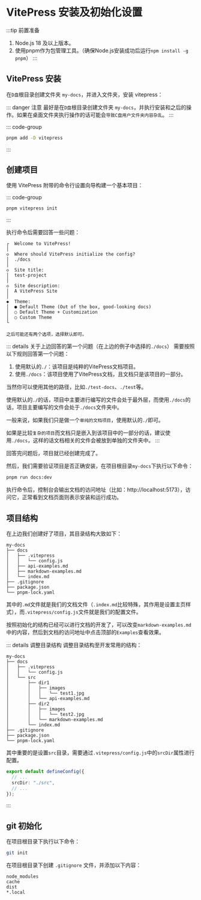 # VitePress 安装及初始化设置

:::tip 前置准备
1. Node.js 18 及以上版本。
2. 使用pnpm作为包管理工具。（确保Node.js安装成功后运行`npm install -g pnpm`）
:::

## VitePress 安装

在`D盘`根目录创建文件夹 `my-docs`，并进入文件夹，安装 vitepress：

::: danger 注意
最好是在`D盘`根目录创建文件夹 `my-docs`，并执行安装和之后的操作。如果在桌面文件夹执行操作的话可能会`导致C盘用户文件夹内容杂乱`。
:::

::: code-group
```sh [pnpm]
pnpm add -D vitepress
```
:::

## 创建项目

使用 VitePress 附带的命令行设置向导构建一个基本项目：

::: code-group
```sh [pnpm]
pnpm vitepress init
```
:::

执行命令后需要回答一些问题：

```sh{4,7,10,13,18}
┌  Welcome to VitePress!
│
◇  Where should VitePress initialize the config?
│  ./docs
│
◇  Site title:
│  test-project
│
◇  Site description:
│  A VitePress Site
│
◆  Theme:
│  ● Default Theme (Out of the box, good-looking docs)
│  ○ Default Theme + Customization
│  ○ Custom Theme
└

之后可能还有两个选项，选择默认即可。
```

::: details 关于上边回答的第一个问题（在上边的例子中选择的`./docs`）
需要按照以下规则回答第一个问题：
1. 使用默认的`./`：该项目是纯粹的VitePress文档项目。
2. 使用`./docs`：该项目使用了VitePress文档，且文档只是该项目的一部分。

当然你可以使用其他的路径，比如`./test-docs`、`./test`等。

使用默认的`./`的话，项目中主要进行编写的文件会处于最外层，而使用`./docs`的话，项目主要编写的文件会处于`./docs`文件夹中。

一般来说，如果我们只是做一个`单纯的文档项目`，使用默认的`./`即可。

如果是比较`复杂的项目`而文档只是嵌入到该项目中的一部分的话，建议使用`./docs`，这样的话文档相关的文件会被放到单独的文件夹中。
:::

回答完问题后，项目就已经创建完成了。

然后，我们需要验证项目是否正确安装，在项目根目录`my-docs`下执行以下命令：

```sh [pnpm]
pnpm run docs:dev
```
执行命令后，控制台会输出文档的访问地址（比如：http://localhost:5173），访问它，正常看到文档页面则表示安装和运行成功。

## 项目结构

在上边我们创建好了项目，其目录结构大致如下：

```
my-docs
├── docs
│   ├── .vitepress
│   │   └── config.js
│   ├── api-examples.md
│   ├── markdown-examples.md
│   └── index.md
├── .gitignore
├── package.json
└── pnpm-lock.yaml
```

其中的`.md`文件就是我们的文档文件（`.index.md`比较特殊，其作用是设置主页样式），而`.vitepress/config.js`文件就是我们的配置文件。

按照初始化的结构已经可以进行文档的开发了，可以改变`markdown-examples.md`中的内容，然后到文档的访问地址中点击顶部的`Examples`查看效果。

::: details 调整目录结构
调整目录结构至开发常用的结构：
```
my-docs
├── docs
│   ├── .vitepress
│   │   └── config.js
│   └── src
│       ├── dir1
│       │   ├── images
│       │   │   └── test1.jpg
│       │   └── api-examples.md
│       ├── dir2
│       │   ├── images
│       │   │   └── test2.jpg
│       │   └── markdown-examples.md
│       └── index.md
├── .gitignore
├── package.json
└── pnpm-lock.yaml
```

其中重要的是设置`src`目录，需要通过`.vitepress/config.js`中的`srcDir`属性进行配置。

``` ts
export default defineConfig({
  // ...
  srcDir: "./src",
  // ...
});
```
:::

## git 初始化

在项目根目录下执行以下命令：

```sh
git init
```

在项目根目录下创建 `.gitignore` 文件，并添加以下内容：

```
node_modules
cache
dist
*.local
```
